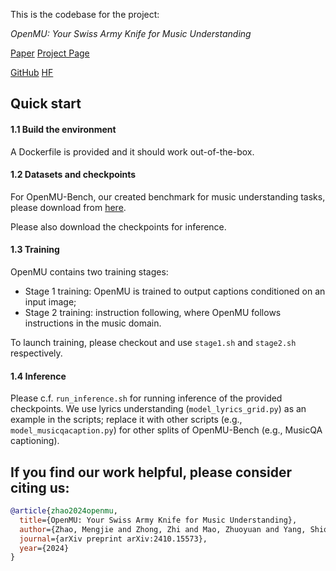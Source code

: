 This is the codebase for the project: 

*OpenMU: Your Swiss Army Knife for Music Understanding*

[Paper](https://arxiv.org/abs/2410.15573) [Project Page](https://mzhaojp22.github.io/open_music_understanding/) 

[GitHub](https://github.com/sony/openmu) [HF](https://huggingface.co/datasets/Sony/OpenMU-Bench)

## Quick start

#### 1.1 Build the environment
A Dockerfile is provided and it should work out-of-the-box.


#### 1.2 Datasets and checkpoints

For OpenMU-Bench, our created benchmark for music understanding tasks, please download from [here](https://drive.google.com/drive/folders/1bkl8dWLviHGZWgrhcxf-zPZA-vlTlq7B?usp=sharing).

Please also download the checkpoints for inference.

#### 1.3 Training

OpenMU contains two training stages:

- Stage 1 training: OpenMU is trained to output captions conditioned on an input image;
- Stage 2 training: instruction following, where OpenMU follows instructions in the music domain.

To launch training, please checkout and use `stage1.sh` and `stage2.sh` respectively.

#### 1.4 Inference

Please c.f. `run_inference.sh` for running inference of the provided checkpoints. 
We use lyrics understanding (`model_lyrics_grid.py`) as an example in the scripts;
replace it with other scripts (e.g., `model_musicqacaption.py`) for other splits of OpenMU-Bench (e.g., MusicQA captioning).


## If you find our work helpful, please consider citing us:
```bibtex
@article{zhao2024openmu,
  title={OpenMU: Your Swiss Army Knife for Music Understanding},
  author={Zhao, Mengjie and Zhong, Zhi and Mao, Zhuoyuan and Yang, Shiqi and Liao, Wei-Hsiang and Takahashi, Shusuke and Wakaki, Hiromi and Mitsufuji, Yuki},
  journal={arXiv preprint arXiv:2410.15573},
  year={2024}
}

